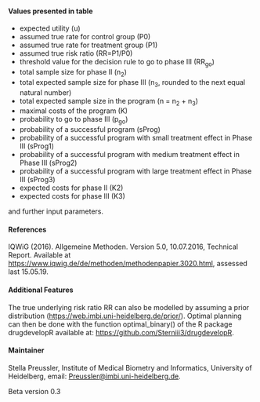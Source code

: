 #### Values presented in table
* expected utility (u)
* assumed true rate for control group (P0)
* assumed true rate for treatment group (P1)
* assumed true risk ratio (RR=P1/P0)
* threshold value for the decision rule to go to phase III (RR<sub>go</sub>)
* total sample size for phase II (n<sub>2</sub>)
* total expected sample size for phase III (n<sub>3</sub>, rounded to the next equal natural number)
* total expected sample size in the program (n = n<sub>2</sub> + n<sub>3</sub>)
* maximal costs of the program (K)
* probability to go to phase III (p<sub>go</sub>)
* probability of a successful program (sProg)
* probability of a successful program with small treatment effect in Phase III (sProg1)
* probability of a successful program with medium treatment effect in Phase III (sProg2)
* probability of a successful program with large treatment effect in Phase III (sProg3)
* expected costs for phase II (K2)
* expected costs for phase III (K3)

and further input parameters.


#### References

IQWiG (2016). Allgemeine Methoden. Version 5.0, 10.07.2016, Technical Report. Available at https://www.iqwig.de/de/methoden/methodenpapier.3020.html, assessed last 15.05.19.


#### Additional Features
The true underlying risk ratio RR can also be modelled by assuming a prior distribution (https://web.imbi.uni-heidelberg.de/prior/). Optimal planning can then be done with the function optimal_binary() of the R package drugdevelopR available at: https://github.com/Sterniii3/drugdevelopR.


#### Maintainer

Stella Preussler, Institute of Medical Biometry and Informatics, University of Heidelberg, email: Preussler@imbi.uni-heidelberg.de.

Beta version 0.3

